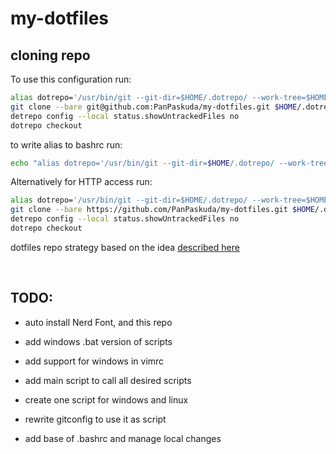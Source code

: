 # my-dotfiles

## cloning repo

To use this configuration run:
```sh
alias dotrepo='/usr/bin/git --git-dir=$HOME/.dotrepo/ --work-tree=$HOME'
git clone --bare git@github.com:PanPaskuda/my-dotfiles.git $HOME/.dotrepo
detrepo config --local status.showUntrackedFiles no
dotrepo checkout
```

to write alias to bashrc run:
```sh
echo "alias dotrepo='/usr/bin/git --git-dir=$HOME/.dotrepo/ --work-tree=$HOME'" >> $HOME/.bashrc
```


Alternatively for HTTP access run:
```sh
alias dotrepo='/usr/bin/git --git-dir=$HOME/.dotrepo/ --work-tree=$HOME'
git clone --bare https://github.com/PanPaskuda/my-dotfiles.git $HOME/.dotrepo
detrepo config --local status.showUntrackedFiles no
dotrepo checkout
```


dotfiles repo strategy based on the idea [described here](https://www.atlassian.com/git/tutorials/dotfiles)

<br>

## TODO:
+ auto install Nerd Font, and this repo

+ add windows .bat version of scripts
+ add support for windows in vimrc

+ add main script to call all desired scripts
+ create one script for windows and linux
+ rewrite gitconfig to use it as script
+ add base of .bashrc and manage local changes
